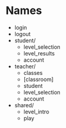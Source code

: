 # Names

- login
- logout
- student/
  - level_selection
  - level_results
  - account
- teacher/
  - classes
  - [classroom]
  - student
  - level_selection
  - account
- shared/
  - level_intro
  - play
